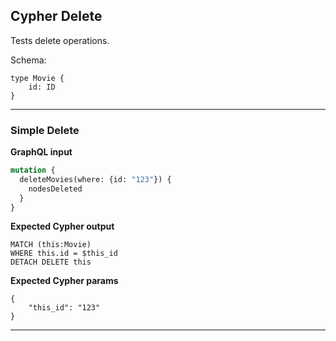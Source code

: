 ## Cypher Delete

Tests delete operations.

Schema:

```schema
type Movie {
    id: ID
}
```

---

### Simple Delete

**GraphQL input**

```graphql
mutation {
  deleteMovies(where: {id: "123"}) {
    nodesDeleted
  }
}
```

**Expected Cypher output**

```cypher
MATCH (this:Movie)
WHERE this.id = $this_id
DETACH DELETE this
```

**Expected Cypher params**

```cypher-params
{
    "this_id": "123"
}
```

---